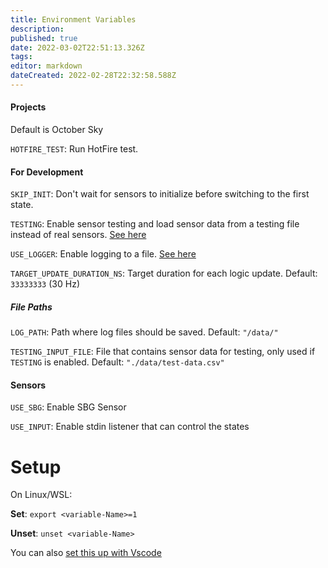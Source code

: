 ```yaml
---
title: Environment Variables
description: 
published: true
date: 2022-03-02T22:51:13.326Z
tags: 
editor: markdown
dateCreated: 2022-02-28T22:32:58.588Z
---
```


#### Projects
Default is October Sky

`HOTFIRE_TEST`: Run HotFire test.


#### For Development

`SKIP_INIT`: Don't wait for sensors to initialize before switching to the first state.

`TESTING`: Enable sensor testing and load sensor data from a testing file instead of real sensors. [See here](./Testing-With-Predefined-Sensor-Data)

`USE_LOGGER`: Enable logging to a file. [See here](./Disable-Logging-To-A-File)

`TARGET_UPDATE_DURATION_NS`: Target duration for each logic update. Default: `33333333` (30 Hz)

##### File Paths

`LOG_PATH`: Path where log files should be saved. Default: `"/data/"`

`TESTING_INPUT_FILE`: File that contains sensor data for testing, only used if `TESTING` is enabled. Default: `"./data/test-data.csv"`

#### Sensors

`USE_SBG`: Enable SBG Sensor

`USE_INPUT`: Enable stdin listener that can control the states

# Setup

On Linux/WSL:

**Set**: `export <variable-Name>=1`

**Unset**: `unset <variable-Name>`

You can also [set this up with Vscode](./Set-Environement-Variable-In-Vscode-With-The-Cmake-Plugin)
